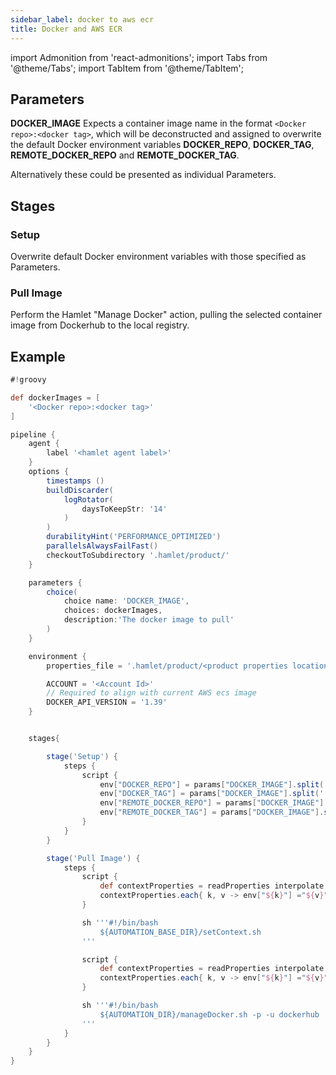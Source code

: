 ```yaml
---
sidebar_label: docker to aws ecr
title: Docker and AWS ECR
---
```

import Admonition from 'react-admonitions';
import Tabs from '@theme/Tabs';
import TabItem from '@theme/TabItem';

## Parameters

**DOCKER_IMAGE**
Expects a container image name in the format `<Docker repo>:<docker tag>`, which will be deconstructed and assigned to overwrite the default Docker environment variables **DOCKER_REPO**, **DOCKER_TAG**, **REMOTE_DOCKER_REPO** and **REMOTE_DOCKER_TAG**. 

Alternatively these could be presented as individual Parameters.

## Stages

### Setup
Overwrite default Docker environment variables with those specified as Parameters.

### Pull Image
Perform the Hamlet "Manage Docker" action, pulling the selected container image from Dockerhub to the local registry.

## Example
```groovy
#!groovy

def dockerImages = [
    '<Docker repo>:<docker tag>'
]

pipeline {
    agent {
        label '<hamlet agent label>'
    }
    options {
        timestamps ()
        buildDiscarder(
            logRotator(
                daysToKeepStr: '14'
            )
        )
        durabilityHint('PERFORMANCE_OPTIMIZED')
        parallelsAlwaysFailFast()
        checkoutToSubdirectory '.hamlet/product/'
    }

    parameters {
        choice(
            choice name: 'DOCKER_IMAGE',
            choices: dockerImages,
            description:'The docker image to pull'
        )
    }

    environment {
        properties_file = '.hamlet/product/<product properties location>'

        ACCOUNT = '<Account Id>'
        // Required to align with current AWS ecs image
        DOCKER_API_VERSION = '1.39'
    }


    stages{

        stage('Setup') {
            steps {
                script {
                    env["DOCKER_REPO"] = params["DOCKER_IMAGE"].split(':')[0]
                    env["DOCKER_TAG"] = params["DOCKER_IMAGE"].split(':')[1]
                    env["REMOTE_DOCKER_REPO"] = params["DOCKER_IMAGE"].split(':')[0]
                    env["REMOTE_DOCKER_TAG"] = params["DOCKER_IMAGE"].split(':')[1]
                }
            }
        }

        stage('Pull Image') {
            steps {
                script {
                    def contextProperties = readProperties interpolate: true, file: "${env.properties_file}";
                    contextProperties.each{ k, v -> env["${k}"] ="${v}" }
                }

                sh '''#!/bin/bash
                    ${AUTOMATION_BASE_DIR}/setContext.sh
                '''

                script {
                    def contextProperties = readProperties interpolate: true, file: "${WORKSPACE}/context.properties";
                    contextProperties.each{ k, v -> env["${k}"] ="${v}" }
                }

                sh '''#!/bin/bash
                    ${AUTOMATION_DIR}/manageDocker.sh -p -u dockerhub
                '''
            }
        }
    }
}
```